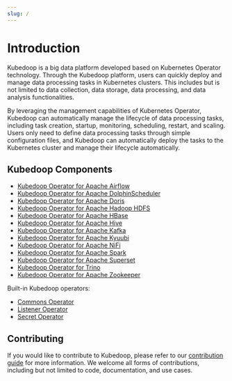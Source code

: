 ```yaml
---
slug: /
---
```


# Introduction

Kubedoop is a big data platform developed based on Kubernetes Operator technology. Through the Kubedoop platform,
users can quickly deploy and manage data processing tasks in Kubernetes clusters. This includes but is not limited to data collection, data storage,
data processing, and data analysis functionalities.

By leveraging the management capabilities of Kubernetes Operator, Kubedoop can automatically manage the lifecycle of data processing tasks,
including task creation, startup, monitoring, scheduling, restart, and scaling. Users only need to define data processing tasks through simple configuration files,
and Kubedoop can automatically deploy the tasks to the Kubernetes cluster and manage their lifecycle automatically.

## Kubedoop Components

- [Kubedoop Operator for Apache Airflow](https://github.com/zncdatadev/airflow-operator)
- [Kubedoop Operator for Apache DolphinScheduler](https://github.com/zncdatadev/dolphinscheduler-operator)
- [Kubedoop Operator for Apache Doris](https://github.com/zncdatadev/doris-operator)
- [Kubedoop Operator for Apache Hadoop HDFS](https://github.com/zncdatadev/hdfs-operator)
- [Kubedoop Operator for Apache HBase](https://github.com/zncdatadev/hbase-operator)
- [Kubedoop Operator for Apache Hive](https://github.com/zncdatadev/hive-operator)
- [Kubedoop Operator for Apache Kafka](https://github.com/zncdatadev/kafka-operator)
- [Kubedoop Operator for Apache Kyuubi](https://github.com/zncdatadev/kyuubi-operator)
- [Kubedoop Operator for Apache NiFi](https://github.com/zncdatadev/nifi-operator)
- [Kubedoop Operator for Apache Spark](https://github.com/zncdatadev/spark-k8s-operator)
- [Kubedoop Operator for Apache Superset](https://github.com/zncdatadev/superset-operator)
- [Kubedoop Operator for Trino](https://github.com/zncdatadev/trino-operator)
- [Kubedoop Operator for Apache Zookeeper](https://github.com/zncdatadev/zookeeper-operator)

Built-in Kubedoop operators:

- [Commons Operator](https://github.com/zncdatadev/commons-operator)
- [Listener Operator](https://github.com/zncdatadev/listener-operator)
- [Secret Operator](https://github.com/zncdatadev/secret-operator)

## Contributing

If you would like to contribute to Kubedoop, please refer to our [contribution guide](https://kubedoop.dev/docs/developer-manual/collaboration) for more information.
We welcome all forms of contributions, including but not limited to code, documentation, and use cases.
